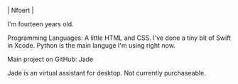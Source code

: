 
|      Nfoert      |

I'm fourteen years old.

Programming Languages: A little HTML and CSS. I've done a tiny bit of Swift in Xcode. Python is the main languge I'm using right now.

Main project on GitHub: Jade

Jade is an virtual assistant for desktop. Not currently purchaseable.
